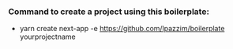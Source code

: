 ### Command to create a project using this boilerplate:
- yarn create next-app -e https://github.com/lpazzim/boilerplate yourprojectname
